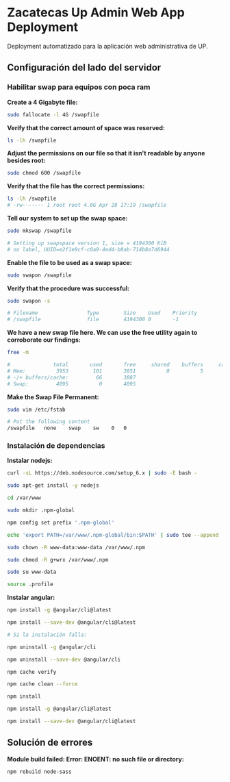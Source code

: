 # Zacatecas Up Admin Web App Deployment

Deployment automatizado para la aplicación web administrativa de UP.

## Configuración del lado del servidor

### Habilitar swap para equipos con poca ram

**Create a 4 Gigabyte file:**

```bash
sudo fallocate -l 4G /swapfile
```

**Verify that the correct amount of space was reserved:**

```bash
ls -lh /swapfile
```

**Adjust the permissions on our file so that it isn't readable by anyone besides root:**

```bash
sudo chmod 600 /swapfile
```

**Verify that the file has the correct permissions:**

```bash
ls -lh /swapfile
# -rw------- 1 root root 4.0G Apr 28 17:19 /swapfile
```

**Tell our system to set up the swap space:**

```bash
sudo mkswap /swapfile

# Setting up swapspace version 1, size = 4194300 KiB
# no label, UUID=e2f1e9cf-c0a9-4ed4-b8ab-714b8a7d6944
```

**Enable the file to be used as a swap space:**

```bash
sudo swapon /swapfile
```

**Verify that the procedure was successful:**

```bash
sudo swapon -s

# Filename                Type        Size    Used    Priority
# /swapfile               file        4194300 0       -1
```

**We have a new swap file here. We can use the free utility again to corroborate our findings:**

```bash
free -m

#              total       used       free     shared    buffers     cached
# Mem:          3953        101       3851          0          5         30
# -/+ buffers/cache:         66       3887
# Swap:         4095          0       4095
```

**Make the Swap File Permanent:**

```bash
sudo vim /etc/fstab

# Put the following content
/swapfile   none    swap    sw    0   0
```

### Instalación de dependencias

**Instalar nodejs:**

```bash
curl -sL https://deb.nodesource.com/setup_6.x | sudo -E bash -

sudo apt-get install -y nodejs

cd /var/www

sudo mkdir .npm-global

npm config set prefix '.npm-global'

echo 'export PATH=/var/www/.npm-global/bin:$PATH' | sudo tee --append .profile > /dev/null

sudo chown -R www-data:www-data /var/www/.npm

sudo chmod -R g+wrx /var/www/.npm

sudo su www-data

source .profile
```


**Instalar angular:**

```bash
npm install -g @angular/cli@latest

npm install --save-dev @angular/cli@latest

# Si la instalación falla:

npm uninstall -g @angular/cli

npm uninstall --save-dev @angular/cli

npm cache verify

npm cache clean --force

npm install

npm install -g @angular/cli@latest

npm install --save-dev @angular/cli@latest
```

## Solución de errores

**Module build failed: Error: ENOENT: no such file or directory:**

```bash
npm rebuild node-sass
```